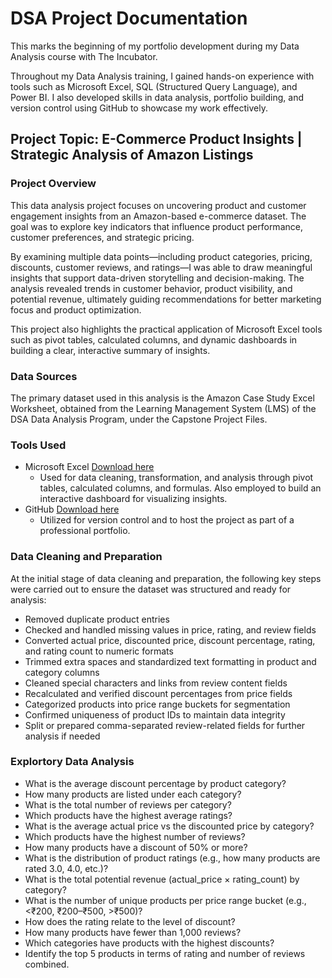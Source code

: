 # DSA Project Documentation

This marks the beginning of my portfolio development during my Data Analysis course with The Incubator.

Throughout my Data Analysis training, I gained hands-on experience with tools such as Microsoft Excel, SQL (Structured Query Language), and Power BI. I also developed skills in data analysis, portfolio building, and version control using GitHub to showcase my work effectively.

## Project Topic: E-Commerce Product Insights | Strategic Analysis of Amazon Listings

### Project Overview

This data analysis project focuses on uncovering product and customer engagement insights from an Amazon-based e-commerce dataset. The goal was to explore key indicators that influence product performance, customer preferences, and strategic pricing.

By examining multiple data points—including product categories, pricing, discounts, customer reviews, and ratings—I was able to draw meaningful insights that support data-driven storytelling and decision-making. The analysis revealed trends in customer behavior, product visibility, and potential revenue, ultimately guiding recommendations for better marketing focus and product optimization.

This project also highlights the practical application of Microsoft Excel tools such as pivot tables, calculated columns, and dynamic dashboards in building a clear, interactive summary of insights.

### Data Sources

The primary dataset used in this analysis is the Amazon Case Study Excel Worksheet, obtained from the Learning Management System (LMS) of the DSA Data Analysis Program, under the Capstone Project Files.

### Tools Used

- Microsoft Excel [Download here](https://www.microsoft.com)
    - Used for data cleaning, transformation, and analysis through pivot tables, calculated columns, and formulas. Also employed to build an interactive dashboard for visualizing insights.
- GitHub [Download here](https://github.com)
    - Utilized for version control and to host the project as part of a professional portfolio.
 
### Data Cleaning and Preparation

At the initial stage of data cleaning and preparation, the following key steps were carried out to ensure the dataset was structured and ready for analysis:

- Removed duplicate product entries
- Checked and handled missing values in price, rating, and review fields
- Converted actual price, discounted price, discount percentage, rating, and rating count to numeric formats
- Trimmed extra spaces and standardized text formatting in product and category columns
- Cleaned special characters and links from review content fields
- Recalculated and verified discount percentages from price fields
- Categorized products into price range buckets for segmentation
- Confirmed uniqueness of product IDs to maintain data integrity
- Split or prepared comma-separated review-related fields for further analysis if needed

### Explortory Data Analysis

- What is the average discount percentage by product category? 
- How many products are listed under each category? 
- What is the total number of reviews per category?  
- Which products have the highest average ratings? 
- What is the average actual price vs the discounted price by category? 
- Which products have the highest number of reviews? 
- How many products have a discount of 50% or more? 
- What is the distribution of product ratings (e.g., how many products are rated 3.0, 4.0, etc.)? 
- What is the total potential revenue (actual_price × rating_count) by category? 
- What is the number of unique products per price range bucket (e.g., <₹200, ₹200–₹500, >₹500)?
- How does the rating relate to the level of discount? 
- How many products have fewer than 1,000 reviews? 
- Which categories have products with the highest discounts? 
- Identify the top 5 products in terms of rating and number of reviews combined.
    

